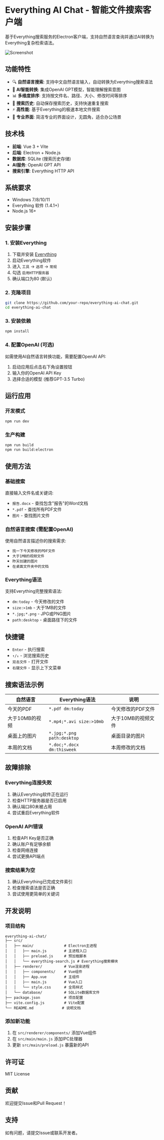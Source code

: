 # Everything AI Chat - 智能文件搜索客户端

基于Everything搜索服务的Electron客户端，支持自然语言查询并通过AI转换为Everything复杂检索语法。

![Screenshot](screenshot.png)

## 功能特性

- 🔍 **自然语言搜索**: 支持中文自然语言输入，自动转换为Everything搜索语法
- 🤖 **AI智能转换**: 集成OpenAI GPT模型，智能理解搜索意图
- 📊 **多维度排序**: 支持按文件名、路径、大小、修改时间等排序
- 📝 **搜索历史**: 自动保存搜索历史，支持快速重复搜索
- ⚡ **高性能**: 基于Everything的极速本地文件搜索
- 🎨 **专业界面**: 简洁专业的界面设计，无圆角，适合办公场景

## 技术栈

- **前端**: Vue 3 + Vite
- **后端**: Electron + Node.js
- **数据库**: SQLite (搜索历史存储)
- **AI服务**: OpenAI GPT API
- **搜索引擎**: Everything HTTP API

## 系统要求

- Windows 7/8/10/11
- Everything 软件 (1.4.1+)
- Node.js 16+

## 安装步骤

### 1. 安装Everything

1. 下载并安装 [Everything](https://www.voidtools.com/)
2. 启动Everything软件
3. 进入 `工具` → `选项` → `常规`
4. 勾选 `启用HTTP服务器`
5. 确认端口为80 (默认)

### 2. 克隆项目

```bash
git clone https://github.com/your-repo/everything-ai-chat.git
cd everything-ai-chat
```

### 3. 安装依赖

```bash
npm install
```

### 4. 配置OpenAI (可选)

如需使用AI自然语言转换功能，需要配置OpenAI API:

1. 启动应用后点击右下角设置按钮
2. 输入你的OpenAI API Key
3. 选择合适的模型 (推荐GPT-3.5 Turbo)

## 运行应用

### 开发模式

```bash
npm run dev
```

### 生产构建

```bash
npm run build
npm run build:electron
```

## 使用方法

### 基础搜索

直接输入文件名或关键词:
- `报告.docx` - 查找包含"报告"的Word文档
- `*.pdf` - 查找所有PDF文件
- `图片` - 查找图片文件

### 自然语言搜索 (需配置OpenAI)

使用自然语言描述你的搜索需求:
- `找一下今天修改的PDF文件`
- `大于1MB的视频文件`
- `昨天创建的图片`
- `在桌面文件夹中的文档`

### Everything语法

支持Everything完整搜索语法:
- `dm:today` - 今天修改的文件
- `size:>1mb` - 大于1MB的文件
- `*.jpg;*.png` - JPG或PNG图片
- `path:desktop` - 桌面路径下的文件

## 快捷键

- `Enter` - 执行搜索
- `↑/↓` - 浏览搜索历史
- `双击文件` - 打开文件
- `右键文件` - 显示上下文菜单

## 搜索语法示例

| 自然语言 | Everything语法 | 说明 |
|---------|----------------|------|
| 今天的PDF | `*.pdf dm:today` | 今天修改的PDF文件 |
| 大于10MB的视频 | `*.mp4;*.avi size:>10mb` | 大于10MB的视频文件 |
| 桌面上的图片 | `*.jpg;*.png path:desktop` | 桌面目录的图片 |
| 本周的文档 | `*.doc;*.docx dm:thisweek` | 本周修改的文档 |

## 故障排除

### Everything连接失败

1. 确认Everything软件正在运行
2. 检查HTTP服务器是否已启用
3. 确认端口80未被占用
4. 尝试重启Everything软件

### OpenAI API错误

1. 检查API Key是否正确
2. 确认账户有足够余额
3. 检查网络连接
4. 尝试更换API端点

### 搜索结果为空

1. 确认Everything已完成文件索引
2. 检查搜索语法是否正确
3. 尝试使用更简单的关键词

## 开发说明

### 项目结构

```
everything-ai-chat/
├── src/
│   ├── main/              # Electron主进程
│   │   ├── main.js        # 主进程入口
│   │   ├── preload.js     # 预加载脚本
│   │   └── everything-search.js # Everything搜索模块
│   ├── renderer/          # Vue渲染进程
│   │   ├── components/    # Vue组件
│   │   ├── App.vue        # 主组件
│   │   ├── main.js        # Vue入口
│   │   └── style.css      # 全局样式
│   └── database/          # SQLite数据库文件
├── package.json           # 项目配置
├── vite.config.js         # Vite配置
└── README.md             # 说明文档
```

### 添加新功能

1. 在 `src/renderer/components/` 添加Vue组件
2. 在 `src/main/main.js` 添加IPC处理器
3. 更新 `src/main/preload.js` 暴露新的API

## 许可证

MIT License

## 贡献

欢迎提交Issue和Pull Request！

## 支持

如有问题，请提交Issue或联系开发者。 